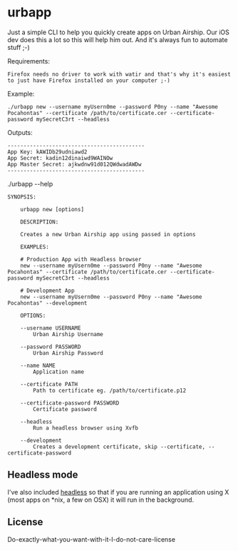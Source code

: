 # urbapp

Just a simple CLI to help you quickly create apps on Urban Airship. Our iOS dev does this a lot so this will help him out. And it's always fun to automate stuff ;-)

Requirements:

	Firefox needs no driver to work with watir and that's why it's easiest to just have Firefox installed on your computer ;-)

Example:
	
	./urbapp new --username myUsern0me --password P0ny --name "Awesome Pocahontas" --certificate /path/to/certificate.cer --certificate-password mySecretC3rt --headless

Outputs:

	-------------------------------------------
	App Key: kAWIDb29udniawd2
	App Secret: kadin12dinaiwd9WAINOw
	App Master Secret: ajkwdnw91d012QWdwadAWDw
	-------------------------------------------

./urbapp --help
	
	SYNOPSIS:

		urbapp new [options]

		DESCRIPTION:

		Creates a new Urban Airship app using passed in options

		EXAMPLES:
			
		# Production App with Headless browser
		new --username myUsern0me --password P0ny --name "Awesome Pocahontas" --certificate /path/to/certificate.cer --certificate-password mySecretC3rt --headless
			
		# Development App
		new --username myUsern0me --password P0ny --name "Awesome Pocahontas" --development
			
		OPTIONS:
			
		--username USERNAME 
			Urban Airship Username
			
		--password PASSWORD 
			Urban Airship Password
			
		--name NAME 
			Application name
			
		--certificate PATH 
			Path to certificate eg. /path/to/certificate.p12
			
		--certificate-password PASSWORD 
			Certificate password
			
		--headless 
			Run a headless browser using Xvfb
			
		--development 
			Creates a development certificate, skip --certificate, --certificate-password

## Headless mode
I've also included [headless](https://github.com/leonid-shevtsov/headless) so that if you are running an application using X (most apps on *nix, a few on OSX) it will run in the background.

## License
Do-exactly-what-you-want-with-it-I-do-not-care-license